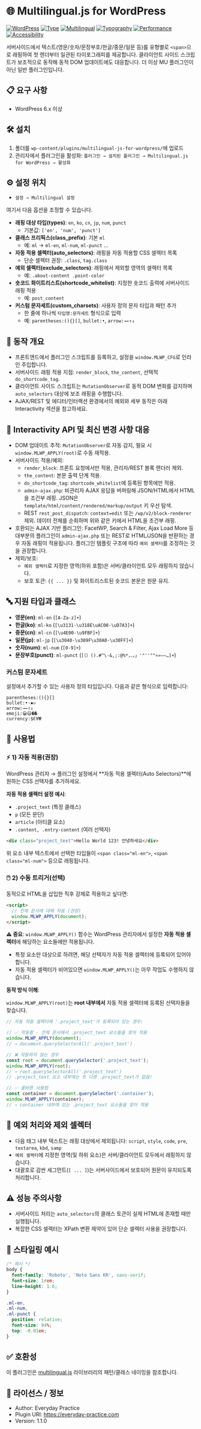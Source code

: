 # 🌐 Multilingual.js for WordPress

[![WordPress](https://img.shields.io/badge/WordPress-6.x%2B-21759B?logo=wordpress&logoColor=white)](#) [![Type](https://img.shields.io/badge/Type-Plugin-blue)](#) [![Multilingual](https://img.shields.io/badge/Multilingual-i18n%2Fl10n-4CAF50)](#) [![Typography](https://img.shields.io/badge/Typography-Text%20wrapping-8E44AD)](#) [![Performance](https://img.shields.io/badge/Performance-Optimized-FF9800)](#) [![Accessibility](https://img.shields.io/badge/Accessibility-a11y-795548)](#)

서버사이드에서 텍스트(영문/숫자/문장부호/한글/중문/일문 등)를 유형별로 `<span>`으로 래핑하여 첫 렌더부터 일관된 타이포그래피를 제공합니다. 클라이언트 사이드 스크립트가 보조적으로 동작해 동적 DOM 업데이트에도 대응합니다. 더 이상 MU 플러그인이 아닌 일반 플러그인입니다.

## 📋 요구 사항

- WordPress 6.x 이상

## 🛠️ 설치

1. 폴더를 `wp-content/plugins/multilingual-js-for-wordpress/`에 업로드
2. 관리자에서 플러그인을 활성화: `플러그인 → 설치된 플러그인 → Multilingual.js for WordPress → 활성화`

## ⚙️ 설정 위치

- `설정 → Multilingual 설정`

여기서 다음 옵션을 조정할 수 있습니다.

- **래핑 대상 타입(types)**: `en`, `ko`, `cn`, `jp`, `num`, `punct`
  - 기본값: `['en', 'num', 'punct']`
- **클래스 프리픽스(class_prefix)**: 기본 `ml`
  - 예: `ml` → `ml-en`, `ml-num`, `ml-punct` …
- **자동 적용 셀렉터(auto_selectors)**: 래핑을 자동 적용할 CSS 셀렉터 목록
  - 단순 셀렉터 권장: `.class`, `tag.class`
- **예외 셀렉터(exclude_selectors)**: 래핑에서 제외할 영역의 셀렉터 목록
  - 예: `.about-content .point-color`
- **숏코드 화이트리스트(shortcode_whitelist)**: 지정한 숏코드 출력에 서버사이드 래핑 적용
  - 예: `post_content`
- **커스텀 문자세트(custom_charsets)**: 사용자 정의 문자 타입과 패턴 추가
  - 한 줄에 하나씩 `타입명:문자세트` 형식으로 입력
  - 예: `parentheses:(){}[]`, `bullet:•`, `arrow:→←↑↓`

## 🧠 동작 개요

- 프론트엔드에서 플러그인 스크립트를 등록하고, 설정을 `window.MLWP_CFG`로 인라인 주입합니다.
- 서버사이드 래핑 적용 지점: `render_block`, `the_content`, 선택적 `do_shortcode_tag`.
- 클라이언트 사이드 스크립트는 `MutationObserver`로 동적 DOM 변화를 감지하며 `auto_selectors` 대상에 보조 래핑을 수행합니다.
- AJAX/REST 및 에디터/인터랙션 환경에서의 예외와 세부 동작은 아래 Interactivity 섹션을 참고하세요.

## 🧩 Interactivity API 및 최신 변경 사항 대응

- DOM 업데이트 추적: `MutationObserver`로 자동 감지, 필요 시 `window.MLWP_APPLY(root)`로 수동 재적용.
- 서버사이드 적용/예외:
  - `render_block`: 프론트 요청에서만 적용, 관리자/REST 블록 렌더러 제외.
  - `the_content`: 본문 출력 단계 적용.
  - `do_shortcode_tag`: `shortcode_whitelist`에 등록된 항목에만 적용.
  - `admin-ajax.php`: 비관리자 AJAX 응답을 버퍼링해 JSON/HTML에서 HTML을 조건부 래핑. JSON은 `template/html/content/rendered/markup/output` 키 우선 탐색.
  - REST `rest_post_dispatch`: `context=edit` 또는 `/wp/v2/block-renderer` 제외. 데이터 전체를 순회하며 위와 같은 키에서 HTML을 조건부 래핑.
- 호환되는 AJAX 기반 플러그인: FacetWP, Search & Filter, Ajax Load More 등 대부분의 플러그인이 `admin-ajax.php` 또는 REST로 HTML/JSON을 반환하는 경우 자동 래핑이 적용됩니다. 플러그인 템플릿 구조에 따라 `예외 셀렉터`를 조정하는 것을 권장합니다.
- 제외/보호:
  - `예외 셀렉터`로 지정한 영역(하위 포함)은 서버/클라이언트 모두 래핑하지 않습니다.
  - 보호 토큰: `{{ ... }}` 및 화이트리스트된 숏코드 본문은 원문 유지.

## 🔤 지원 타입과 클래스

- **영문(en)**: `ml-en` (`[A-Za-z]+`)
- **한글(ko)**: `ml-ko` (`[\u3131-\u318E\uAC00-\uD7A3]+`)
- **중문(cn)**: `ml-cn` (`[\u4E00-\u9FBF]+`)
- **일문(jp)**: `ml-jp` (`[\u3040-\u309F\u30A0-\u30FF]+`)
- **숫자(num)**: `ml-num` (`[0-9]+`)
- **문장부호(punct)**: `ml-punct` (`[（）().#^\-&,;:@%*，、。」'"''""«»–—…]+`)

### 커스텀 문자세트

설정에서 추가할 수 있는 사용자 정의 타입입니다. 다음과 같은 형식으로 입력합니다:

```
parentheses:(){}[]
bullet:•◦▪▫
arrow:→←↑↓
emoji:😀😃��
currency:$€¥₩
```

## 📘 사용법

### ⚡️ 1) 자동 적용(권장)

WordPress 관리자 → 플러그인 설정에서 **자동 적용 셀렉터(Auto Selectors)**에 원하는 CSS 선택자를 추가하세요.

**자동 적용 셀렉터 설정 예시**:

- `.project_text` (특정 클래스)
- `p` (모든 문단)
- `article` (아티클 요소)
- `.content, .entry-content` (여러 선택자)

```html
<div class="project_text">Hello World 123! 안녕하세요</div>
```

위 요소 내부 텍스트에서 선택한 타입들이 `<span class="ml-en">`, `<span class="ml-num">` 등으로 래핑됩니다.

### 🖱️ 2) 수동 트리거(선택)

동적으로 HTML을 삽입한 직후 강제로 적용하고 싶다면:

```html
<script>
  // 전체 문서에 대해 적용 (권장)
  window.MLWP_APPLY(document);
</script>
```

**⚠️ 중요**: `window.MLWP_APPLY()` 함수는 WordPress 관리자에서 설정한 **자동 적용 셀렉터**에 해당하는 요소들에만 적용됩니다.

- 특정 요소만 대상으로 하려면, 해당 선택자가 자동 적용 셀렉터에 등록되어 있어야 합니다.
- 자동 적용 셀렉터가 비어있으면 `window.MLWP_APPLY()`는 아무 작업도 수행하지 않습니다.

**동작 방식 이해**:

`window.MLWP_APPLY(root)`는 **root 내부에서** 자동 적용 셀렉터에 등록된 선택자들을 찾습니다.

```javascript
// 자동 적용 셀렉터에 '.project_text'가 등록되어 있는 경우:

// ✅ 작동함 - 전체 문서에서 .project_text 요소들을 찾아 적용
window.MLWP_APPLY(document);
// → document.querySelectorAll('.project_text')

// ❌ 작동하지 않는 경우
const root = document.querySelector('.project_text');
window.MLWP_APPLY(root);
// → root.querySelectorAll('.project_text')
// .project_text 요소 내부에는 또 다른 .project_text가 없음!

// ✅ 올바른 사용법
const container = document.querySelector('.container');
window.MLWP_APPLY(container);
// → container 내부에 있는 .project_text 요소들을 찾아 적용
```

## 🚫 예외 처리와 제외 셀렉터

- 다음 태그 내부 텍스트는 래핑 대상에서 제외됩니다: `script`, `style`, `code`, `pre`, `textarea`, `kbd`, `samp`
- `예외 셀렉터`에 지정한 영역(및 하위 요소)은 서버/클라이언트 모두에서 래핑하지 않습니다.
- 대괄호로 감싼 세그먼트(`[ ... ]`)는 서버사이드에서 보호되어 원문이 유지되도록 처리합니다.

## ⚠️ 성능 주의사항

- 서버사이드 처리는 `auto_selectors`의 클래스 토큰이 실제 HTML에 존재할 때만 실행됩니다.
- 복잡한 CSS 셀렉터는 XPath 변환 제약이 있어 단순 셀렉터 사용을 권장합니다.

## 🎨 스타일링 예시

```css
/* 예시 */
body {
  font-family: 'Roboto', 'Noto Sans KR', sans-serif;
  font-size: 1rem;
  line-height: 1.6;
}

.ml-en,
.ml-num,
.ml-punct {
  position: relative;
  font-size: 94%;
  top: -0.01em;
}
```

## ✅ 호환성

이 플러그인은 [multilingual.js](https://github.com/multilingualjs/multilingual.js) 라이브러리의 패턴/클래스 네이밍을 참조합니다.

## 📄 라이선스 / 정보

- Author: Everyday Practice
- Plugin URI: https://everyday-practice.com
- Version: 1.1.0
